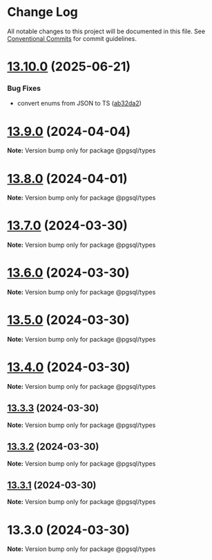 # Change Log

All notable changes to this project will be documented in this file.
See [Conventional Commits](https://conventionalcommits.org) for commit guidelines.

# [13.10.0](https://github.com/launchql/pgsql-parser/compare/@pgsql/types@13.9.0...@pgsql/types@13.10.0) (2025-06-21)


### Bug Fixes

* convert enums from JSON to TS ([ab32da2](https://github.com/launchql/pgsql-parser/commit/ab32da2dbd7d1ec4866ffa041da79a270bc75b1e))





# [13.9.0](https://github.com/launchql/pgsql-parser/compare/@pgsql/types@13.8.0...@pgsql/types@13.9.0) (2024-04-04)

**Note:** Version bump only for package @pgsql/types





# [13.8.0](https://github.com/launchql/pgsql-parser/compare/@pgsql/types@13.7.0...@pgsql/types@13.8.0) (2024-04-01)

**Note:** Version bump only for package @pgsql/types





# [13.7.0](https://github.com/launchql/pgsql-parser/compare/@pgsql/types@13.6.0...@pgsql/types@13.7.0) (2024-03-30)

**Note:** Version bump only for package @pgsql/types





# [13.6.0](https://github.com/launchql/pgsql-parser/compare/@pgsql/types@13.5.0...@pgsql/types@13.6.0) (2024-03-30)

**Note:** Version bump only for package @pgsql/types





# [13.5.0](https://github.com/launchql/pgsql-parser/compare/@pgsql/types@13.4.0...@pgsql/types@13.5.0) (2024-03-30)

**Note:** Version bump only for package @pgsql/types





# [13.4.0](https://github.com/launchql/pgsql-parser/compare/@pgsql/types@13.3.3...@pgsql/types@13.4.0) (2024-03-30)

**Note:** Version bump only for package @pgsql/types





## [13.3.3](https://github.com/launchql/pgsql-parser/compare/@pgsql/types@13.3.2...@pgsql/types@13.3.3) (2024-03-30)

**Note:** Version bump only for package @pgsql/types





## [13.3.2](https://github.com/launchql/pgsql-parser/compare/@pgsql/types@13.3.1...@pgsql/types@13.3.2) (2024-03-30)

**Note:** Version bump only for package @pgsql/types





## [13.3.1](https://github.com/launchql/pgsql-parser/compare/@pgsql/types@13.3.0...@pgsql/types@13.3.1) (2024-03-30)

**Note:** Version bump only for package @pgsql/types





# 13.3.0 (2024-03-30)

**Note:** Version bump only for package @pgsql/types
